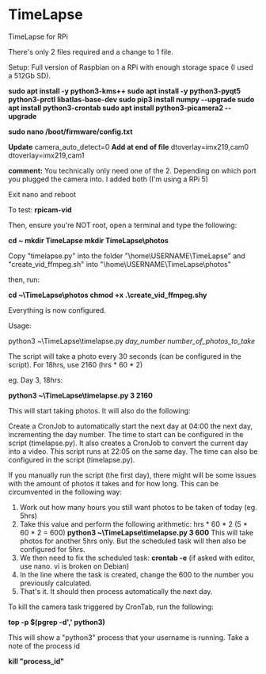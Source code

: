# TimeLapse
TimeLapse for RPi


There's only 2 files required and a change to 1 file.

Setup:
Full version of Raspbian on a RPi with enough storage space (I used a 512Gb SD).

**sudo apt install -y python3-kms++
sudo apt install -y python3-pyqt5 python3-prctl libatlas-base-dev
sudo pip3 install numpy --upgrade
sudo apt install python3-crontab
sudo apt install python3-picamera2 --upgrade**

**sudo nano /boot/firmware/config.txt**

**Update**
camera_auto_detect=0
**Add at end of file**
dtoverlay=imx219,cam0
dtoverlay=imx219,cam1

**comment:** You technically only need one of the 2. Depending on which port you plugged the camera into. I added both (I'm using a RPi 5)

Exit nano and reboot

To test: 
**rpicam-vid**

Then, ensure you're NOT root, open a terminal and type the following:

**cd ~
mkdir TimeLapse
mkdir TimeLapse\photos**

Copy "timelapse.py" into the folder "\home\USERNAME\TimeLapse" and "create_vid_ffmpeg.sh" into "\home\USERNAME\TimeLapse\photos"

then, run:

**cd ~\TimeLapse\photos
chmod +x .\create_vid_ffmpeg.shy**

Everything is now configured.

Usage:

python3 ~\TimeLapse\timelapse.py _day_number_ _number_of_photos_to_take_

The script will take a photo every 30 seconds (can be configured in the script). For 18hrs, use 2160 (hrs * 60 * 2)

eg. Day 3, 18hrs:

**python3 ~\TimeLapse\timelapse.py 3 2160**

This will start taking photos. It will also do the following:

Create a CronJob to automatically start the next day at 04:00 the next day, incrementing the day number. The time to start can be configured in the script (timelapse.py).
It also creates a CronJob to convert the current day into a video. This script runs at 22:05 on the same day. The time can also be configured in the script (timelapse.py).

If you manually run the script (the first day), there might will be some issues with the amount of photos it takes and for how long. This can be circumvented in the following way:

1. Work out how many hours you still want photos to be taken of today (eg. 5hrs)
2. Take this value and perform the following arithmetic:
   hrs * 60 * 2
   (5 * 60 * 2 = 600)
   **python3 ~\TimeLapse\timelapse.py 3 600**
   This will take photos for another 5hrs only. But the scheduled task will then also be configured for 5hrs.
3. We then need to fix the scheduled task:
   **crontab -e** (if asked with editor, use nano. vi is broken on Debian)
4. In the line where the task is created, change the 600 to the number you previously calculated.
5. That's it. It should then process automatically the next day.


To kill the camera task triggered by CronTab, run the following:

**top -p $(pgrep -d',' python3)**

This will show a "python3" process that your username is running. Take a note of the process id

**kill "process_id"**
